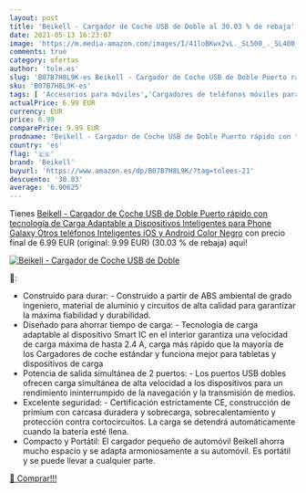```yaml
---
layout: post
title: 'Beikell - Cargador de Coche USB de Doble al 30.03 % de rebaja'
date: 2021-05-13 16:23:07
image: 'https://m.media-amazon.com/images/I/41loBKwx2vL._SL500_._SL400_.jpg'
comments: true
category: ofertas
author: 'tole.es'
slug: 'B07B7H8L9K-es Beikell - Cargador de Coche USB de Doble Puerto rápido con...'
sku: 'B07B7H8L9K-es'
tags: [ 'Accesorios para móviles','Cargadores de teléfonos móviles para coches','Cargadores para móviles','Comunicación móvil y accesorios','Electrónica','android','beikell', ]
actualPrice: 6.99 EUR
currency: EUR
price: 6.99
comparePrice: 9.99 EUR
prodname: 'Beikell - Cargador de Coche USB de Doble Puerto rápido con tecnología de Carga Adaptable a Dispositivos Inteligentes para Phone  Galaxy  Otros teléfonos Inteligentes iOS y Android  Color Negro'
country: 'es'
flag: '🇪🇸'
brand: 'Beikell'
buyurl: 'https://www.amazon.es/dp/B07B7H8L9K/?tag=tolees-21'
descuento: '30.03'
average: '6.90625'
---
```


Tienes [Beikell - Cargador de Coche USB de Doble Puerto rápido con tecnología de Carga Adaptable a Dispositivos Inteligentes para Phone  Galaxy  Otros teléfonos Inteligentes iOS y Android  Color Negro](https://www.amazon.es/dp/B07B7H8L9K/?tag=tolees-21) con precio final de  6.99 EUR (original: 9.99 EUR) (30.03 %  de rebaja) aqui!

[![Beikell - Cargador de Coche USB de Doble](https://m.media-amazon.com/images/I/41loBKwx2vL._SL500_._SL400_.jpg)](https://www.amazon.es/dp/B07B7H8L9K/?tag=tolees-21)

🔎:

- Construido para durar: - Construido a partir de ABS ambiental de grado ingeniero, material de aluminio y circuitos de alta calidad para garantizar la máxima fiabilidad y durabilidad.
- Diseñado para ahorrar tiempo de carga: - Tecnología de carga adaptable al dispositivo Smart IC en el interior garantiza una velocidad de carga máxima de hasta 2.4 A, carga más rápido que la mayoría de los Cargadores de coche estándar y funciona mejor para tabletas y dispositivos de carga
- Potencia de salida simultánea de 2 puertos: - Los puertos USB dobles ofrecen carga simultánea de alta velocidad a los dispositivos para un rendimiento ininterrumpido de la navegación y la transmisión de medios.
- Excelente seguridad: - Certificación estrictamente CE, construcción de primium con carcasa duradera y sobrecarga, sobrecalentamiento y protección contra cortocircuitos. La carga se detendrá automáticamente cuando la batería esté llena.
- Compacto y Portátil: El cargador pequeño de automóvil Beikell ahorra mucho espacio y se adapta armoniosamente a su automóvil. Es portátil y se puede llevar a cualquier parte.

[🛒 Comprar!!!](https://www.amazon.es/dp/B07B7H8L9K/?tag=tolees-21)
